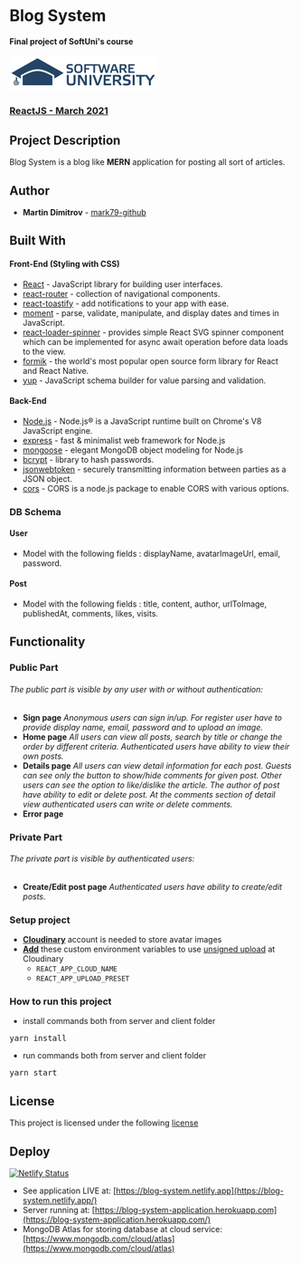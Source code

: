 # Blog System

#### Final project of SoftUni's course

![Software University 2021](client/public/logo.png)

### [ReactJS - March 2021](https://softuni.bg/trainings/3315/reactjs-march-2021)

## Project Description

Blog System is a blog like **MERN** application for posting all sort of articles.

## Author

* **Martin Dimitrov** - [mark79-github](https://github.com/mark79-github/)

## Built With

#### Front-End (Styling with CSS)

* [React](https://reactjs.org/) - JavaScript library for building user interfaces.
* [react-router](https://reactrouter.com/) - collection of navigational components.
* [react-toastify](https://www.npmjs.com/package/react-toastify) - add notifications to your app with ease.
* [moment](https://momentjs.com/) - parse, validate, manipulate, and display dates and times in JavaScript.
* [react-loader-spinner](https://www.npmjs.com/package/react-loader-spinner) - provides simple React SVG spinner
  component which can be implemented for async await operation before data loads to the view.
* [formik](https://formik.org/) - the world's most popular open source form library for React and React Native.
* [yup](https://www.npmjs.com/package/yup) - JavaScript schema builder for value parsing and validation.

#### Back-End

* [Node.js](https://nodejs.org/en/) - Node.js® is a JavaScript runtime built on Chrome's V8 JavaScript engine.
* [express](https://expressjs.com/) - fast & minimalist web framework for Node.js
* [mongoose](https://mongoosejs.com/) - elegant MongoDB object modeling for Node.js
* [bcrypt](https://www.npmjs.com/package/bcrypt) - library to hash passwords.
* [jsonwebtoken](https://www.npmjs.com/package/jsonwebtoken) - securely transmitting information between parties as a
  JSON object.
* [cors](https://www.npmjs.com/package/cors) - CORS is a node.js package to enable CORS with various options.

### DB Schema

#### User

* Model with the following fields : displayName, avatarImageUrl, email, password.

#### Post

* Model with the following fields : title, content, author, urlToImage, publishedAt, comments, likes, visits.

## Functionality

### Public Part

###### The public part is visible by any user with or without authentication:

- **Sign page**
  _Anonymous users can sign in/up. For register user have to provide display name, email, password and to upload an
  image._
- **Home page**
  _All users can view all posts, search by title or change the order by different criteria. Authenticated users have
  ability to view their own posts._
- **Details page**
  _All users can view detail information for each post. Guests can see only the button to show/hide comments for given
  post. Other users can see the option to like/dislike the article. The author of post have ability to edit or delete
  post. At the comments section of detail view authenticated users can write or delete comments._
- **Error page**

### Private Part

###### The private part is visible by authenticated users:

- **Create/Edit post page**
  _Authenticated users have ability to create/edit posts._
  
### Setup project

- [**Cloudinary**](https://cloudinary.com) account is needed to store avatar images
- **[Add](https://create-react-app.dev/docs/adding-custom-environment-variables/)** these custom environment variables to use [unsigned upload](https://cloudinary.com/documentation/image_upload_api_reference#unsigned_upload_syntax) at Cloudinary
  - `REACT_APP_CLOUD_NAME`
  - `REACT_APP_UPLOAD_PRESET`
  
### How to run this project

- install commands both from server and client folder

 <pre>yarn install</pre>

- run commands both from server and client folder

 <pre>yarn start</pre>

## License

This project is licensed under the following [license](LICENSE)

## Deploy

[![Netlify Status](https://api.netlify.com/api/v1/badges/a456b18c-e699-4167-a469-9ed284ba1981/deploy-status)](https://app.netlify.com/sites/blog-system/deploys)
* See application LIVE at: [https://blog-system.netlify.app](https://blog-system.netlify.app/)
* Server running at: [https://blog-system-application.herokuapp.com](https://blog-system-application.herokuapp.com/)
* MongoDB Atlas for storing database at cloud
  service: [https://www.mongodb.com/cloud/atlas](https://www.mongodb.com/cloud/atlas)



